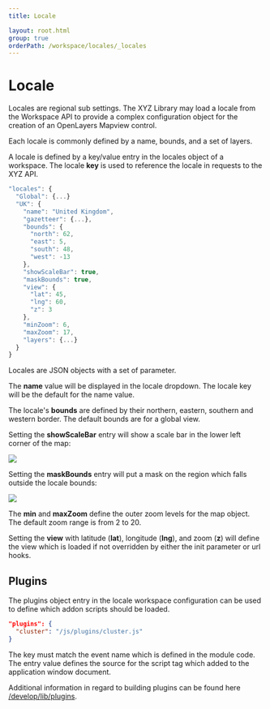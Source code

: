```yaml
---
title: Locale

layout: root.html
group: true
orderPath: /workspace/locales/_locales
---
```


# Locale

Locales are regional sub settings. The XYZ Library may load a locale from the Workspace API to provide a complex configuration object for the creation of an OpenLayers Mapview control.

Each locale is commonly defined by a name, bounds, and a set of layers.

A locale is defined by a key/value entry in the locales object of a workspace. The locale **key** is used to reference the locale in requests to the XYZ API.

```javascript
"locales": {
  "Global": {...}
  "UK": {
    "name": "United Kingdom",
    "gazetteer": {...},
    "bounds": {
      "north": 62,
      "east": 5,
      "south": 48,
      "west": -13
    },
    "showScaleBar": true,
    "maskBounds": true,
    "view": {
      "lat": 45,
      "lng": 60,
      "z": 3
    },
    "minZoom": 6,
    "maxZoom": 17,
    "layers": {...}
  }
}
```

Locales are JSON objects with a set of parameter.

The **name** value will be displayed in the locale dropdown. The locale key will be the default for the name value.

The locale's **bounds** are defined by their northern, eastern, southern and western border. The default bounds are for a global view.

Setting the **showScaleBar** entry will show a scale bar in the lower left corner of the map:

![](../../../assets/img/locales_1.png)

Setting the **maskBounds** entry will put a mask on the region which falls outside the locale bounds:

![](../../../assets/img/locales_1.png)

The **min** and **maxZoom** define the outer zoom levels for the map object. The default zoom range is from 2 to 20.

Setting the **view** with latitude \(**lat**\), longitude \(**lng**\), and zoom \(**z**\) will define the view which is loaded if not overridden by either the init parameter or url hooks.

## Plugins

The plugins object entry in the locale workspace configuration can be used to define which addon scripts should be loaded.

```json
"plugins": {
  "cluster": "/js/plugins/cluster.js"
}
```

The key must match the event name which is defined in the module code. The entry value defines the source for the script tag which added to the application window document.

Additional information in regard to building plugins can be found here [/develop/lib/plugins](/xyz/docs/develop/lib/plugins/).